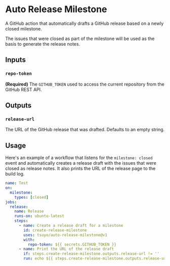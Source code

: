 # Auto Release Milestone

A GitHub action that automatically drafts a GitHub release based on a newly closed milestone.

The issues that were closed as part of the milestone will be used as the basis to generate the release notes.

## Inputs

### `repo-token`

**(Required)** The `GITHUB_TOKEN` used to access the current repository from the GitHub REST API.

## Outputs

### `release-url`

The URL of the GitHub release that was drafted. Defaults to an empty string.

## Usage

Here's an example of a workflow that listens for the `milestone: closed` event and automatically creates a release draft with the issues that were closed as release notes. It also prints the URL of the release page to the build log.

```yaml
name: Test
on:
  milestone:
    types: [closed]
jobs:
  release:
    name: Release
    runs-on: ubuntu-latest
    steps:
      - name: Create a release draft for a milestone
        id: create-release-milestone
        uses: tsuyo/auto-release-milestone@v1
        with:
          repo-token: ${{ secrets.GITHUB_TOKEN }}
      - name: Print the URL of the release draft
        if: steps.create-release-milestone.outputs.release-url != ''
        run: echo ${{ steps.create-release-milestone.outputs.release-url }}
```